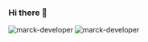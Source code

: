 ### Hi there 👋

<p><img align="left" src="https://github-readme-stats.vercel.app/api/top-langs?username=marck-developer&show_icons=true&locale=en&layout=compact&theme=dark" alt="marck-developer" /><img align="center" src="https://github-readme-stats.vercel.app/api?username=marck-developer&show_icons=true&locale=en" alt="marck-developer" /></p>

<!--
**marck-developer/marck-developer** is a ✨ _special_ ✨ repository because its `README.md` (this file) appears on your GitHub profile.

Here are some ideas to get you started:

- 🔭 I’m currently working on ...
- 🌱 I’m currently learning ...
- 👯 I’m looking to collaborate on ...
- 🤔 I’m looking for help with ...
- 💬 Ask me about ...
- 📫 How to reach me: ...
- 😄 Pronouns: ...
- ⚡ Fun fact: ...
-->
